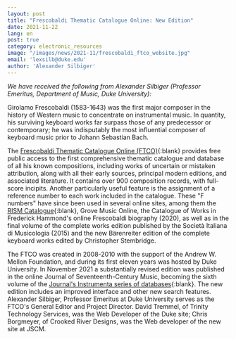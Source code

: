 ```yaml
---
layout: post
title: "Frescobaldi Thematic Catalogue Online: New Edition"
date: 2021-11-22
lang: en
post: true
category: electronic_resources
image: "/images/news/2021-11/frescobaldi_ftco_website.jpg"
email: 'lexsilb@duke.edu'
author: 'Alexander Silbiger'
---
```


_We have received the following from Alexander Silbiger (Professor Emeritus,
Department of Music, Duke University):_  

Girolamo Frescobaldi (1583-1643) was the first major composer in the history of Western music to concentrate on instrumental music. In quantity, his surviving keyboard works far surpass those of any predecessor or contemporary; he was indisputably the most influential composer of keyboard music prior to Johann Sebastian Bach.  

The [Frescobaldi Thematic Catalogue Online (FTCO)](https://frescobaldi.sscm-jscm.org/){:blank} provides free public access to the first comprehensive thematic catalogue and database of all his known compositions, including works of uncertain or mistaken attribution, along with all their early sources, principal modern editions, and associated literature. It contains over 900 composition records, with full-score incipits. Another particularly useful feature is the assignment of a reference number to each work included in the catalogue. These "F numbers" have since been used in several online sites, among them the [RISM Catalogue](https://opac.rism.info/search?View=rism&q=ftco){:blank}, Grove Music Online, the Catalogue of Works in Frederick Hammond's online Frescobaldi biography (2020), as well as in the final volume of the complete works edition published by the Società Italiana di Musicologia (2015) and the new Bärenreiter edition of the complete keyboard works edited by Christopher Stembridge.  

The FTCO was created in 2008-2010 with the support of the Andrew W. Mellon Foundation, and during its first eleven years was hosted by Duke University. In November 2021 a substantially revised edition was published in the online Journal of Seventeenth-Century Music, becoming the sixth volume of the [Journal's Instrumenta series of databases](https://sscm-jscm.org/instrumenta/instrumenta-volumes/){:blank}. The new edition includes an improved interface and other new search features. Alexander Silbiger, Professor Emeritus at Duke University serves as the FTCO's General Editor and Project Director. David Tremmel, of Trinity Technology Services, was the Web Developer of the Duke site; Chris Borgmeyer, of Crooked River Designs, was the Web developer of the new site at JSCM.
